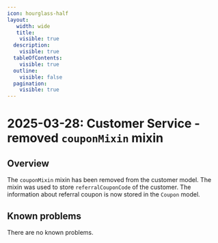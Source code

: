 ```yaml
---
icon: hourglass-half
layout:
   width: wide
   title:
    visible: true
  description:
    visible: true
  tableOfContents:
    visible: true
  outline:
    visible: false
  pagination:
    visible: true
---
```

# 2025-03-28: Customer Service - removed `couponMixin` mixin

## Overview

The `couponMixin` mixin has been removed from the customer model. The mixin was used to store `referralCouponCode` of the customer. The information about referral coupon is now stored in the `Coupon` model.

## Known problems

There are no known problems.
